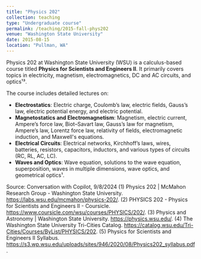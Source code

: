 ```yaml
---
title: "Physics 202"
collection: teaching
type: "Undergraduate course"
permalink: /teaching/2015-fall-phys202
venue: "Washington State University"
date: 2015-08-15
location: "Pullman, WA"
---
```

Physics 202 at Washington State University (WSU) is a calculus-based course titled **Physics for Scientists and Engineers II**. It primarily covers topics in electricity, magnetism, electromagnetics, DC and AC circuits, and optics¹³. 

The course includes detailed lectures on:
- **Electrostatics**: Electric charge, Coulomb’s law, electric fields, Gauss’s law, electric potential energy, and electric potential.
- **Magnetostatics and Electromagnetism**: Magnetism, electric current, Ampere’s force law, Biot–Savart law, Gauss’s law for magnetism, Ampere’s law, Lorentz force law, relativity of fields, electromagnetic induction, and Maxwell's equations.
- **Electrical Circuits**: Electrical networks, Kirchhoff’s laws, wires, batteries, resistors, capacitors, inductors, and various types of circuits (RC, RL, AC, LC).
- **Waves and Optics**: Wave equation, solutions to the wave equation, superposition, waves in multiple dimensions, wave optics, and geometrical optics¹.

Source: Conversation with Copilot, 9/8/2024
(1) Physics 202 | McMahon Research Group - Washington State University. https://labs.wsu.edu/mcmahon/physics-202/.
(2) PHYSICS 202 - Physics for Scientists and Engineers II - Coursicle. https://www.coursicle.com/wsu/courses/PHYSICS/202/.
(3) Physics and Astronomy | Washington State University. https://physics.wsu.edu/.
(4) The Washington State University Tri-Cities Catalog. https://catalog.wsu.edu/Tri-Cities/Courses/ByList/PHYSICS/202.
(5) Physics for Scientists and Engineers II Syllabus. https://s3.wp.wsu.edu/uploads/sites/946/2020/08/Physics202_syllabus.pdf.